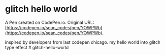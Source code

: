 # glitch hello world

A Pen created on CodePen.io. Original URL: [https://codepen.io/sean_codes/pen/YOWPWb](https://codepen.io/sean_codes/pen/YOWPWb).

inspired by developers from last codepen chicago. my hello world into glitch type effect # glitch-hello-world
